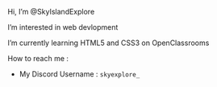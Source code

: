 Hi, I’m @SkyIslandExplore

I’m interested in web devlopment

I’m currently learning HTML5 and CSS3 on OpenClassrooms

How to reach me :

* My Discord Username : `skyexplore_`
